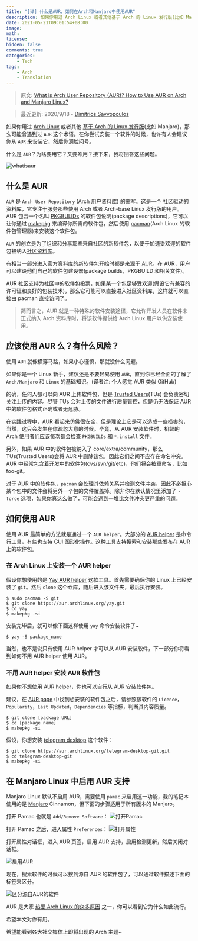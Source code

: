 ```yaml
---
title: "[译] 什么是AUR，如何在Arch和Manjaro中使用AUR"
description: 如果你用过 Arch Linux 或者其他基于 Arch 的 Linux 发行版(比如 Manjaro)，那么可能曾遇到过 `AUR` 这个术语。在你尝试安装一个软件的时候，也许有人会建议你从 `AUR` 来安装它，然后你满脸问号。什么是 `AUR`？为啥要用它？又要咋用？接下来，我将回答这些问题。
date: 2021-05-21T09:01:54+08:00
image: 
math: 
license: 
hidden: false
comments: true
categories:
    - Tech
tags:
    - Arch
    - Translation
---
```


> 原文: [What is Arch User Repository (AUR)? How to Use AUR on Arch and Manjaro Linux?](https://itsfoss.com/aur-arch-linux/)

> 最近更新: 2020/9/18 - [Dimitrios Savvopoulos](https://itsfoss.com/author/dimitrios/)

如果你用过 [Arch Linux](https://www.archlinux.org/) 或者其他 [基于 Arch 的 Linux 发行版](https://itsfoss.com/arch-based-linux-distros/)(比如 Manjaro)，那么可能曾遇到过 `AUR` 这个术语。在你尝试安装一个软件的时候，也许有人会建议你从 `AUR` 来安装它，然后你满脸问号。

什么是 `AUR`？为啥要用它？又要咋用？接下来，我将回答这些问题。

![whatisaur](https://i1.wp.com/itsfoss.com/wp-content/uploads/2020/04/what-is-aur.png?w=800&ssl=1)

## 什么是 AUR
`AUR` 是 `Arch User Repository` (Arch 用户资料库) 的缩写。这是一个
社区驱动的资料库，它专注于服务那些使用 Arch 或者 Arch-base Linux 发行版的用户。AUR 包含一个名叫 [PKGBULIDs](https://wiki.archlinux.org/index.php/PKGBUILD) 的软件包说明(package descriptions)，它可以让你通过 [makepkg](https://wiki.archlinux.org/index.php/Makepkg) 来编译你所需的软件包，然后使用 [pacman](https://wiki.archlinux.org/index.php/Pacman#Additional_commands)(Arch Linux 的软件包管理器)来安装这个软件包。

`AUR` 的创立是为了组织和分享那些来自社区的新软件包，以便于加速受欢迎的软件包被纳入[社区资料库](https://wiki.archlinux.org/index.php/Community_repository)。

有相当一部分进入官方资料库的新软件包开始时都是来源于 AUR。在 AUR，用户可以建设他们自己的软件包建设器(package builds，PKGBUILD 和相关文件)。

AUR 社区支持为社区中的软件包投票，如果某一个包足够受欢迎(假设它有兼容的许可证和良好的包装技术)，那么它可能可以直接进入社区资料库，这样就可以直接由 pacman 直接访问了。

> 简而言之，AUR 就是一种特殊的软件安装途径，它允许开发人员在软件未正式纳入 Arch 资料库时，将该软件提供给 Arch Linux 用户以供安装使用。

## 应该使用 AUR 么？有什么风险？
使用 `AUR` 就像横穿马路，如果小心谨慎，那就没什么问题。

如果你是一个 Linux 新手，建议还是不要轻易使用 `AUR`，直到你已经全面的了解了 `Arch/Manjaro` 和 `Linux` 的基础知识。(译者注: 个人感觉 AUR 类似 GitHub)

的确，任何人都可以向 AUR 上传软件包，但是 [Trusted Users](https://wiki.archlinux.org/index.php/Trusted_Users)(TUs) 会负责密切关注上传的内容。尽管 TUs 会对上传的文件进行质量管控，但是仍无法保证 AUR 中的软件包格式正确或者无危胁。

在实践过程中，AUR 看起来仿佛很安全，但是理论上它是可以造成一些损害的，当然，这只会发生在你疏忽大意的时候。毕竟，从 AUR 安装软件时，机智的 Arch 使用者们应该每次都会检查 `PKGBUILDs` 和 `*.install` 文件。

另外，如果 AUR 中的软件包被纳入了 core/extra/community，那么 TUs(Trusted Users)会将 AUR 中删除该包，因此它们之间不应存在命名冲突。AUR 中经常包含着开发中的软件包(cvs/svn/git/etc)，他们将会被重命名，比如 foo-git。

对于 AUR 中的软件包，`pacman` 会处理其依赖关系并检测文件冲突，因此不必担心某个包中的文件会将另外一个包的文件覆盖掉。除非你在默认情况里添加了 `-force` 选项，如果你真这么做了，可能会遇到一堆比文件冲突更严重的问题。

## 如何使用 AUR
使用 AUR 最简单的方法就是通过一个 `AUR helper`。大部分的 [AUR helper](https://itsfoss.com/best-aur-helpers/) 是命令行工具，有些也支持 GUI 图形化操作。这种工具支持搜索和安装那些发布在 AUR 上的软件包。

### 在 Arch Linux 上安装一个 AUR helper
假设你想使用的是 [Yay AUR helper](https://github.com/Jguer/yay) 这款工具。首先需要确保你的 Linux 上已经安装了 `git`。然后 `clone` 这个仓库，随后进入该文件夹，最后执行安装。

``` shell
$ sudo pacman -S git
$ git clone https://aur.archlinux.org/yay.git
$ cd yay
$ makepkg -si
```

安装完毕后，就可以像下面这样使用 `yay` 命令安装软件了~

``` shell
$ yay -S package_name
```

当然，也不是说只有使用 AUR helper 才可以从 AUR 安装软件，下一部分你将看到如何不用 AUR helper 使用 AUR。

### 不用 AUR helper 安装 AUR 软件包
如果你不想使用 AUR helper，你也可以自行从 AUR 安装软件包。

建议，在 [AUR page](https://aur.archlinux.org/) 中找到想安装的软件包之后，请参照该软件的 `Licence`，`Popularity`，`Last Updated`，`Dependencies` 等指标，判断其内容质量。

``` shell
$ git clone [package URL]
$ cd [package name]
$ makepkg -si
```

假设，你想安装 [telegram desktop](https://aur.archlinux.org/packages/telegram-desktop-git) 这个软件：

``` shell
$ git clone https://aur.archlinux.org/telegram-desktop-git.git
$ cd telegram-desktop-git
$ makepkg -si
```

## 在 Manjaro Linux 中启用 AUR 支持
Manjaro Linux 默认不启用 AUR，需要使用 `pamac` 来启用这一功能，我的笔记本使用的是 [Manjaro](https://manjaro.org/) Cinnamon，但下面的步骤适用于所有版本的 Manjaro。

打开 Pamac 也就是 `Add/Remove Software`：
![打开Pamac](https://i1.wp.com/i.imgur.com/kFF6HtW.png?ssl=1)

打开 Pamac 之后，进入属性 `Preferences`：
![打开属性](https://i0.wp.com/i.imgur.com/47r963A.png?ssl=1)

打开属性对话框，进入 AUR 页签，启用 AUR 支持，启用检测更新，然后关闭对话框。

![启用AUR](https://i1.wp.com/i.imgur.com/UThiDHO.png?ssl=1)

现在，搜索软件的时候可以搜到源自 AUR 的软件包了，可以通过软件描述下面的标签来区分。

![区分源自AUR的软件](https://i2.wp.com/i.imgur.com/RM5BKi2.png?ssl=1)

AUR 是大家 [热爱 Arch Linux 的众多原因](https://itsfoss.com/why-arch-linux/) 之一，你可以看到它为什么如此流行。

希望本文对你有用。

希望能看到各大社交媒体上即将出现的 Arch 主题~
